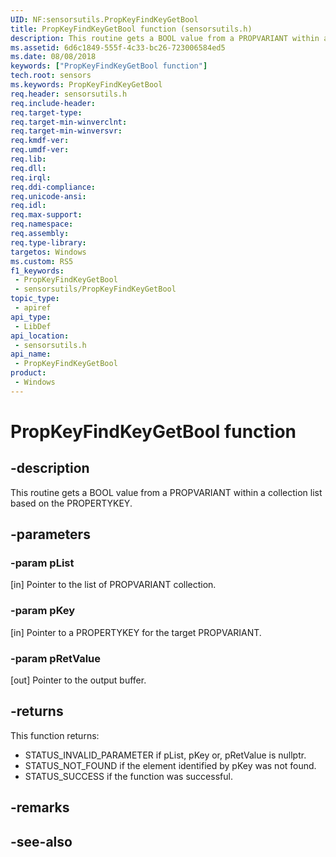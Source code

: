 ```yaml
---
UID: NF:sensorsutils.PropKeyFindKeyGetBool
title: PropKeyFindKeyGetBool function (sensorsutils.h)
description: This routine gets a BOOL value from a PROPVARIANT within a collection list based on the PROPERTYKEY.
ms.assetid: 6d6c1849-555f-4c33-bc26-723006584ed5
ms.date: 08/08/2018
keywords: ["PropKeyFindKeyGetBool function"]
tech.root: sensors
ms.keywords: PropKeyFindKeyGetBool
req.header: sensorsutils.h
req.include-header: 
req.target-type: 
req.target-min-winverclnt: 
req.target-min-winversvr: 
req.kmdf-ver: 
req.umdf-ver: 
req.lib: 
req.dll: 
req.irql: 
req.ddi-compliance: 
req.unicode-ansi: 
req.idl: 
req.max-support: 
req.namespace: 
req.assembly: 
req.type-library: 
targetos: Windows
ms.custom: RS5
f1_keywords:
 - PropKeyFindKeyGetBool
 - sensorsutils/PropKeyFindKeyGetBool
topic_type:
 - apiref
api_type:
 - LibDef
api_location:
 - sensorsutils.h
api_name:
 - PropKeyFindKeyGetBool
product:
 - Windows
---
```


# PropKeyFindKeyGetBool function


## -description

This routine gets a BOOL value from a PROPVARIANT within a collection list based on the PROPERTYKEY.

## -parameters

### -param pList

[in] Pointer to the list of PROPVARIANT collection.

### -param pKey

[in] Pointer to a PROPERTYKEY for the target PROPVARIANT.

### -param pRetValue

[out] Pointer to the output buffer.

## -returns

This function returns:

* STATUS_INVALID_PARAMETER if pList, pKey or, pRetValue is nullptr.
* STATUS_NOT_FOUND if the element identified by pKey was not found.
* STATUS_SUCCESS if the function was successful.

## -remarks

## -see-also

